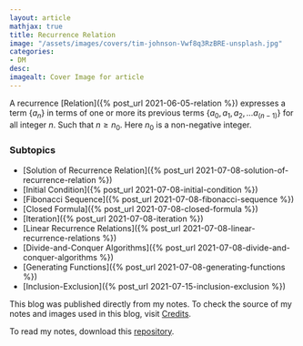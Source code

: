 ```yaml
---
layout: article
mathjax: true
title: Recurrence Relation
image: "/assets/images/covers/tim-johnson-Vwf8q3RzBRE-unsplash.jpg"
categories:
- DM
desc:   
imagealt: Cover Image for article
---
```


A recurrence [Relation]({% post_url 2021-06-05-relation %}) expresses a term $\{ a_n \}$ in terms of one or more its previous terms $\{ a_0, a_1, a_2, \dots a_{(n-1)} \}$ for all integer $n$. Such that $n \ge n_0$. Here $n_0$ is a non-negative integer.

























































































































































































































































































































































































































### Subtopics
- [Solution of Recurrence Relation]({% post_url 2021-07-08-solution-of-recurrence-relation %})
- [Initial Condition]({% post_url 2021-07-08-initial-condition %})
- [Fibonacci Sequence]({% post_url 2021-07-08-fibonacci-sequence %})
- [Closed Formula]({% post_url 2021-07-08-closed-formula %})
- [Iteration]({% post_url 2021-07-08-iteration %})
- [Linear Recurrence Relations]({% post_url 2021-07-08-linear-recurrence-relations %})
- [Divide-and-Conquer Algorithms]({% post_url 2021-07-08-divide-and-conquer-algorithms %})
- [Generating Functions]({% post_url 2021-07-08-generating-functions %})
- [Inclusion-Exclusion]({% post_url 2021-07-15-inclusion-exclusion %})

This blog was published directly from my notes.
To check the source of my notes and images used in this blog, visit <a href="/credits.html" target="_blank">Credits</a>.

To read my notes, download this <a href="https://github.com/bovem/CS" target="blank">repository</a>.